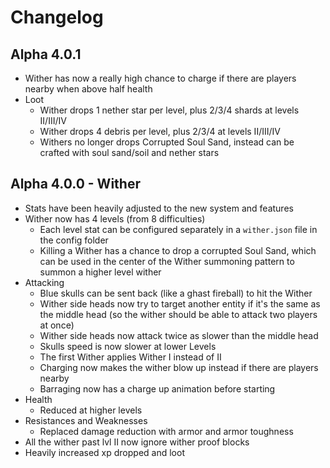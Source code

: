 # Changelog

## Alpha 4.0.1
* Wither has now a really high chance to charge if there are players nearby when above half health
* Loot
  * Wither drops 1 nether star per level, plus 2/3/4 shards at levels II/III/IV
  * Wither drops 4 debris per level, plus 2/3/4 at levels II/III/IV
  * Withers no longer drops Corrupted Soul Sand, instead can be crafted with soul sand/soil and nether stars

## Alpha 4.0.0 - Wither
* Stats have been heavily adjusted to the new system and features
* Wither now has 4 levels (from 8 difficulties)
  * Each level stat can be configured separately in a `wither.json` file in the config folder
  * Killing a Wither has a chance to drop a corrupted Soul Sand, which can be used in the center of the Wither summoning pattern to summon a higher level wither
* Attacking
  * Blue skulls can be sent back (like a ghast fireball) to hit the Wither
  * Wither side heads now try to target another entity if it's the same as the middle head (so the wither should be able to attack two players at once)
  * Wither side heads now attack twice as slower than the middle head
  * Skulls speed is now slower at lower Levels
  * The first Wither applies Wither I instead of II
  * Charging now makes the wither blow up instead if there are players nearby
  * Barraging now has a charge up animation before starting
* Health
  * Reduced at higher levels
* Resistances and Weaknesses
  * Replaced damage reduction with armor and armor toughness
* All the wither past lvl II now ignore wither proof blocks
* Heavily increased xp dropped and loot